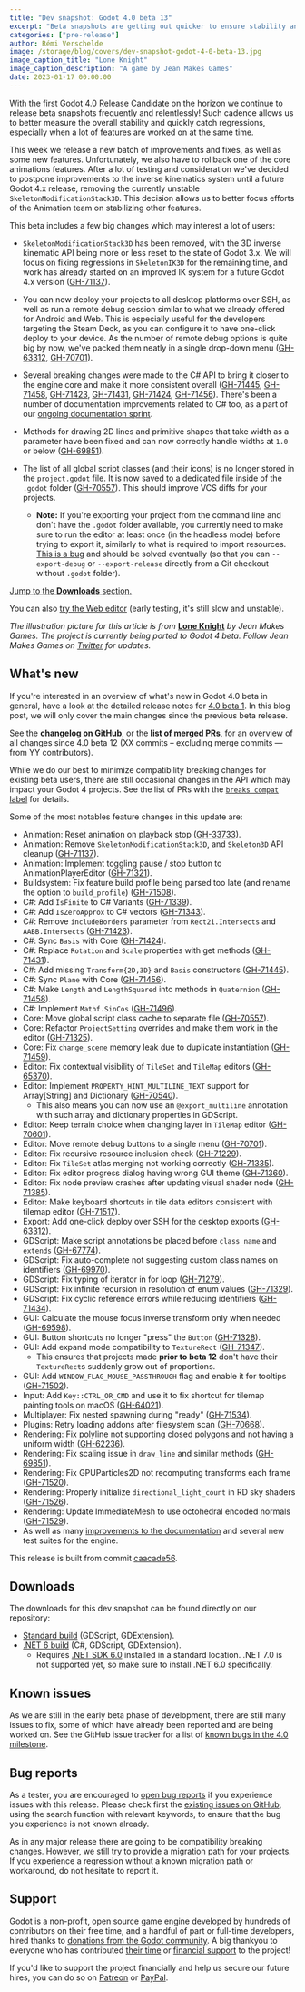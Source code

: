 ```yaml
---
title: "Dev snapshot: Godot 4.0 beta 13"
excerpt: "Beta snapshots are getting out quicker to ensure stability and quickly spot regressions! This week major important changes come to animation, with an unfortunate but necessary feature rollback. We also deliver a new tool for cross-platform development."
categories: ["pre-release"]
author: Rémi Verschelde
image: /storage/blog/covers/dev-snapshot-godot-4-0-beta-13.jpg
image_caption_title: "Lone Knight"
image_caption_description: "A game by Jean Makes Games"
date: 2023-01-17 00:00:00
---
```


With the first Godot 4.0 Release Candidate on the horizon we continue to release beta snapshots frequently and relentlessly! Such cadence allows us to better measure the overall stability and quickly catch regressions, especially when a lot of features are worked on at the same time.

This week we release a new batch of improvements and fixes, as well as some new features. Unfortunately, we also have to rollback one of the core animations features. After a lot of testing and consideration we've decided to postpone improvements to the inverse kinematics system until a future Godot 4.x release, removing the currently unstable `SkeletonModificationStack3D`. This decision allows us to better focus efforts of the Animation team on stabilizing other features.

This beta includes a few big changes which may interest a lot of users:

- `SkeletonModificationStack3D` has been removed, with the 3D inverse kinematic API being more or less reset to the state of Godot 3.x. We will focus on fixing regressions in `SkeletonIK3D` for the remaining time, and work has already started on an improved IK system for a future Godot 4.x version ([GH-71137](https://github.com/godotengine/godot/pull/71137)).

- You can now deploy your projects to all desktop platforms over SSH, as well as run a remote debug session similar to what we already offered for Android and Web. This is especially useful for the developers targeting the Steam Deck, as you can configure it to have one-click deploy to your device. As the number of remote debug options is quite big by now, we've packed them neatly in a single drop-down menu ([GH-63312](https://github.com/godotengine/godot/pull/63312), [GH-70701](https://github.com/godotengine/godot/pull/70701)).

- Several breaking changes were made to the C# API to bring it closer to the engine core and make it more consistent overall ([GH-71445](https://github.com/godotengine/godot/pull/71445), [GH-71458](https://github.com/godotengine/godot/pull/71458), [GH-71423](https://github.com/godotengine/godot/pull/71423), [GH-71431](https://github.com/godotengine/godot/pull/71431), [GH-71424](https://github.com/godotengine/godot/pull/71424), [GH-71456](https://github.com/godotengine/godot/pull/71456)). There's been a number of documentation improvements related to C# too, as a part of our [ongoing documentation sprint](/article/godot-4-0-docs-sprint/).

- Methods for drawing 2D lines and primitive shapes that take width as a parameter have been fixed and can now correctly handle widths at `1.0` or below ([GH-69851](https://github.com/godotengine/godot/pull/69851)).

- The list of all global script classes (and their icons) is no longer stored in the `project.godot` file. It is now saved to a dedicated file inside of the `.godot` folder ([GH-70557](https://github.com/godotengine/godot/pull/70557)). This should improve VCS diffs for your projects.
  - **Note:** If you're exporting your project from the command line and don't have the `.godot` folder available, you currently need to make sure to run the editor at least once (in the headless mode) before trying to export it, similarly to what is required to import resources. [This is a bug](https://github.com/godotengine/godot/issues/69511) and should be solved eventually (so that you can `--export-debug` or `--export-release` directly from a Git checkout without `.godot` folder).

[Jump to the **Downloads** section.](#downloads)

You can also [try the Web editor](https://editor.godotengine.org/releases/4.0.beta13/godot.editor.html) (early testing, it's still slow and unstable).

*The illustration picture for this article is from* [**Lone Knight**](https://store.steampowered.com/app/2211930/Lone_Knight/) *by Jean Makes Games. The project is currently being ported to Godot 4 beta. Follow Jean Makes Games on [Twitter](https://twitter.com/Pixl_Jean) for updates.*

## What's new

If you're interested in an overview of what's new in Godot 4.0 beta in general, have a look at the detailed release notes for [4.0 beta 1](/article/dev-snapshot-godot-4-0-beta-1). In this blog post, we will only cover the main changes since the previous beta release.

See the [**changelog on GitHub**](https://github.com/godotengine/godot/compare/3c9bf4bc210a8e6a208f30ca59de4d4d7e18c04d...caacade569eb7a541aaa7a8cdc3eedffca1422d9), or the [**list of merged PRs**](https://github.com/godotengine/godot/pulls?q=is%3Apr+merged%3A2023-01-13T10%3A00..2023-01-17T13%3A00+is%3Amerged+sort%3Acreated-asc+milestone%3A4.0), for an overview of all changes since 4.0 beta 12 (XX commits – excluding merge commits ― from YY contributors).

While we do our best to minimize compatibility breaking changes for existing beta users, there are still occasional changes in the API which may impact your Godot 4 projects. See the list of PRs with the [`breaks compat` label](https://github.com/godotengine/godot/pulls?q=is%3Apr+merged%3A2023-01-13T10%3A00..2023-01-17T13%3A00+is%3Amerged+sort%3Acreated-asc+milestone%3A4.0+label%3A%22breaks+compat%22) for details.

Some of the most notables feature changes in this update are:

- Animation: Reset animation on playback stop ([GH-33733](https://github.com/godotengine/godot/pull/33733)).
- Animation: Remove `SkeletonModificationStack3D`, and `Skeleton3D` API cleanup ([GH-71137](https://github.com/godotengine/godot/pull/71137)).
- Animation: Implement toggling pause / stop button to AnimationPlayerEditor ([GH-71321](https://github.com/godotengine/godot/pull/71321)).
- Buildsystem: Fix feature build profile being parsed too late (and rename the option to `build_profile`) ([GH-71508](https://github.com/godotengine/godot/pull/71508)).
- C#: Add `IsFinite` to C# Variants ([GH-71339](https://github.com/godotengine/godot/pull/71339)).
- C#: Add `IsZeroApprox` to C# vectors ([GH-71343](https://github.com/godotengine/godot/pull/71343)).
- C#: Remove `includeBorders` parameter from `Rect2i.Intersects` and `AABB.Intersects` ([GH-71423](https://github.com/godotengine/godot/pull/71423)).
- C#: Sync `Basis` with Core ([GH-71424](https://github.com/godotengine/godot/pull/71424)).
- C#: Replace `Rotation` and `Scale` properties with get methods ([GH-71431](https://github.com/godotengine/godot/pull/71431)).
- C#: Add missing `Transform{2D,3D}` and `Basis` constructors ([GH-71445](https://github.com/godotengine/godot/pull/71445)).
- C#: Sync `Plane` with Core ([GH-71456](https://github.com/godotengine/godot/pull/71456)).
- C#: Make `Length` and `LengthSquared` into methods in `Quaternion` ([GH-71458](https://github.com/godotengine/godot/pull/71458)).
- C#: Implement `Mathf.SinCos` ([GH-71496](https://github.com/godotengine/godot/pull/71496)).
- Core: Move global script class cache to separate file ([GH-70557](https://github.com/godotengine/godot/pull/70557)).
- Core: Refactor `ProjectSetting` overrides and make them work in the editor ([GH-71325](https://github.com/godotengine/godot/pull/71325)).
- Core: Fix `change_scene` memory leak due to duplicate instantiation ([GH-71459](https://github.com/godotengine/godot/pull/71459)).
- Editor: Fix contextual visibility of `TileSet` and `TileMap` editors ([GH-65370](https://github.com/godotengine/godot/pull/65370)).
- Editor: Implement `PROPERTY_HINT_MULTILINE_TEXT` support for Array[String] and Dictionary ([GH-70540](https://github.com/godotengine/godot/pull/70540)).
  - This also means you can now use an `@export_multiline` annotation with such array and dictionary properties in GDScript.
- Editor: Keep terrain choice when changing layer in `TileMap` editor ([GH-70601](https://github.com/godotengine/godot/pull/70601)).
- Editor: Move remote debug buttons to a single menu ([GH-70701](https://github.com/godotengine/godot/pull/70701)).
- Editor: Fix recursive resource inclusion check ([GH-71229](https://github.com/godotengine/godot/pull/71229)).
- Editor: Fix `TileSet` atlas merging not working correctly ([GH-71335](https://github.com/godotengine/godot/pull/71335)).
- Editor: Fix editor progress dialog having wrong GUI theme ([GH-71360](https://github.com/godotengine/godot/pull/71360)).
- Editor: Fix node preview crashes after updating visual shader node ([GH-71385](https://github.com/godotengine/godot/pull/71385)).
- Editor: Make keyboard shortcuts in tile data editors consistent with tilemap editor ([GH-71517](https://github.com/godotengine/godot/pull/71517)).
- Export: Add one-click deploy over SSH for the desktop exports ([GH-63312](https://github.com/godotengine/godot/pull/63312)).
- GDScript: Make script annotations be placed before `class_name` and `extends` ([GH-67774](https://github.com/godotengine/godot/pull/67774)).
- GDScript: Fix auto-complete not suggesting custom class names on identifiers ([GH-69970](https://github.com/godotengine/godot/pull/69970)).
- GDScript: Fix typing of iterator in for loop ([GH-71279](https://github.com/godotengine/godot/pull/71279)).
- GDScript: Fix infinite recursion in resolution of enum values ([GH-71329](https://github.com/godotengine/godot/pull/71329)).
- GDScript: Fix cyclic reference errors while reducing identifiers ([GH-71434](https://github.com/godotengine/godot/pull/71434)).
- GUI: Calculate the mouse focus inverse transform only when needed ([GH-69598](https://github.com/godotengine/godot/pull/69598)).
- GUI: Button shortcuts no longer "press" the `Button` ([GH-71328](https://github.com/godotengine/godot/pull/71328)).
- GUI: Add expand mode compatibility to `TextureRect` ([GH-71347](https://github.com/godotengine/godot/pull/71347)).
  - This ensures that projects made **prior to beta 12** don't have their `TextureRect`s suddenly grow out of proportions.
- GUI: Add `WINDOW_FLAG_MOUSE_PASSTHROUGH` flag and enable it for tooltips ([GH-71502](https://github.com/godotengine/godot/pull/71502)).
- Input: Add `Key::CTRL_OR_CMD` and use it to fix shortcut for tilemap painting tools on macOS ([GH-64021](https://github.com/godotengine/godot/pull/64021)).
- Multiplayer: Fix nested spawning during "ready" ([GH-71534](https://github.com/godotengine/godot/pull/71534)).
- Plugins: Retry loading addons after filesystem scan ([GH-70668](https://github.com/godotengine/godot/pull/70668)).
- Rendering: Fix polyline not supporting closed polygons and not having a uniform width ([GH-62236](https://github.com/godotengine/godot/pull/62236)).
- Rendering: Fix scaling issue in `draw_line` and similar methods ([GH-69851](https://github.com/godotengine/godot/pull/69851)).
- Rendering: Fix GPUParticles2D not recomputing transforms each frame ([GH-71520](https://github.com/godotengine/godot/pull/71520)).
- Rendering: Properly initialize `directional_light_count` in RD sky shaders ([GH-71526](https://github.com/godotengine/godot/pull/71526)).
- Rendering: Update ImmediateMesh to use octohedral encoded normals ([GH-71529](https://github.com/godotengine/godot/pull/71529)).
- As well as many [improvements to the documentation](/article/godot-4-0-docs-sprint/) and several new test suites for the engine.

This release is built from commit [caacade56](https://github.com/godotengine/godot/commit/caacade569eb7a541aaa7a8cdc3eedffca1422d9).

<a id="downloads"></a>
## Downloads

The downloads for this dev snapshot can be found directly on our repository:

* [Standard build](https://downloads.tuxfamily.org/godotengine/4.0/beta13/) (GDScript, GDExtension).
* [.NET 6 build](https://downloads.tuxfamily.org/godotengine/4.0/beta13/mono) (C#, GDScript, GDExtension).
  - Requires [.NET SDK 6.0](https://dotnet.microsoft.com/en-us/download/dotnet/6.0) installed in a standard location. .NET 7.0 is not supported yet, so make sure to install .NET 6.0 specifically.

## Known issues

As we are still in the early beta phase of development, there are still many issues to fix, some of which have already been reported and are being worked on. See the GitHub issue tracker for a list of [known bugs in the 4.0 milestone](https://github.com/godotengine/godot/issues?q=is%3Aissue+is%3Aopen+milestone%3A4.0+label%3Abug+).

## Bug reports

As a tester, you are encouraged to [open bug reports](https://github.com/godotengine/godot/issues) if you experience issues with this release. Please check first the [existing issues on GitHub](https://github.com/godotengine/godot/issues), using the search function with relevant keywords, to ensure that the bug you experience is not known already.

As in any major release there are going to be compatibility breaking changes. However, we still try to provide a migration path for your projects. If you experience a regression without a known migration path or workaround, do not hesitate to report it.

## Support

Godot is a non-profit, open source game engine developed by hundreds of contributors on their free time, and a handful of part or full-time developers, hired thanks to [donations from the Godot community](https://godotengine.org/donate). A big thankyou to everyone who has contributed [their time](https://github.com/godotengine/godot/blob/master/AUTHORS.md) or [financial support](https://github.com/godotengine/godot/blob/master/DONORS.md) to the project!

If you'd like to support the project financially and help us secure our future hires, you can do so on [Patreon](https://www.patreon.com/godotengine) or [PayPal](https://godotengine.org/donate).
